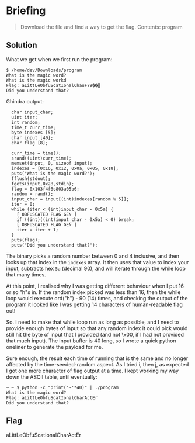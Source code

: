 # Briefing
> Download the file and find a way to get the flag.
> Contents: program

## Solution
What we get when we first run the program:
``` console
$ /home/dev/Downloads/program                                                                                                           
What is the magic word?
What is the magic workd
Flag: aLittLeObfuScatIonalChauF?9��▒
Did you understand that?
```
Ghindra output:
```
  char input_char;
  uint iter;
  int random;
  time_t curr_time;
  byte indexes [5];
  char input [40];
  char flag [8];

  curr_time = time();
  srand((uint)curr_time);
  memset(input, 0, sizeof input);
  indexes = [0x16, 0x12, 0x0a, 0x05, 0x18];
  puts("What is the magic word?");
  fflush(stdout);
  fgets(input,0x28,stdin);
  flag = 0x103f4f6c803a05b6;
  random = rand();
  input_char = input[(int)indexes[random % 5]];
  iter = 0;
  while (iter < (int)input_char - 0x5a) {
    [ OBFUSCATED FLAG GEN ]
    if ((int)((int)input_char - 0x5a) < 0) break;
    [ OBFUSCATED FLAG GEN ]
    iter = iter + 1;
  }
  puts(flag);
  puts("Did you understand that?");
  ```
The binary picks a random number between 0 and 4 inclusive, and then looks up that index in the `indexes` array. 
It then uses that value to index your input, subtracts hex `5a` (decimal 90), and will iterate through the while loop that many times.

At this point, I realised why I was getting different behaviour when I put 16 or so "h"s in. 
If the random index picked was less than 16, then the while loop would execute ord("h") - 90 (14) times, 
and checking the output of the program it looked like I was getting 14 characters of human-readable flag out!

So. I need to make that while loop run as long as possible, and I need to provide enough bytes of input so that any random index 
it could pick would still hit the byte of input that I provided (and not \x00, if I had not provided that much input). 
The input buffer is 40 long, so I wrote a quick python oneliner to generate the payload for me.

Sure enough, the result each time of running that is the same and no longer affected by the time-seeded-random aspect. 
As I tried i, then j, as expected I got one more character of flag output at a time. I kept working my way down the ASCII table, until eventually:

```
➜ ~ $ python -c "print('~'*40)" | ./program
What is the magic word?
Flag: aLittLeObfuScatIonalCharActEr
Did you understand that?
```

## Flag
aLittLeObfuScatIonalCharActEr
